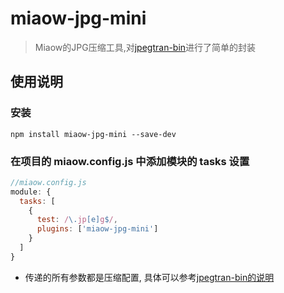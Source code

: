 # miaow-jpg-mini

> Miaow的JPG压缩工具,对[jpegtran-bin](https://www.npmjs.com/package/jpegtran-bin)进行了简单的封装

## 使用说明

### 安装

```
npm install miaow-jpg-mini --save-dev
```

### 在项目的 miaow.config.js 中添加模块的 tasks 设置

```javascript
//miaow.config.js
module: {
  tasks: [
    {
      test: /\.jp[e]g$/,
      plugins: ['miaow-jpg-mini']
    }
  ]
}
```

* 传递的所有参数都是压缩配置, 具体可以参考[jpegtran-bin的说明](https://www.npmjs.com/package/jpegtran-bin)
